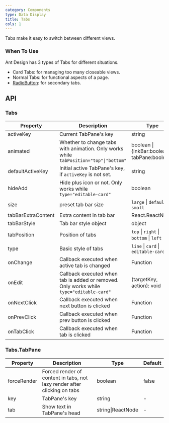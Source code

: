 ```yaml
---
category: Components
type: Data Display
title: Tabs
cols: 1
---
```


Tabs make it easy to switch between different views.

### When To Use

Ant Design has 3 types of Tabs for different situations.

- Card Tabs: for managing too many closeable views.
- Normal Tabs: for functional aspects of a page.
- [RadioButton](/components/radio/#components-radio-demo-radiobutton): for secondary tabs.

## API

### Tabs

| Property | Description | Type | Default |
| -------- | ----------- | ---- | ------- |
| activeKey | Current TabPane's key | string | - |
| animated | Whether to change tabs with animation. Only works while `tabPosition="top"\|"bottom"` | boolean \| {inkBar:boolean, tabPane:boolean} | `true`, `false` when `type="card"` |
| defaultActiveKey | Initial active TabPane's key, if `activeKey` is not set. | string | - |
| hideAdd | Hide plus icon or not. Only works while `type="editable-card"` | boolean | `false` |
| size | preset tab bar size | `large` \| `default` \| `small` | `default` |
| tabBarExtraContent | Extra content in tab bar | React.ReactNode | - |
| tabBarStyle | Tab bar style object | object | - |
| tabPosition | Position of tabs | `top` \| `right` \| `bottom` \| `left` | `top` |
| type | Basic style of tabs | `line` \| `card` \| `editable-card` | `line` |
| onChange | Callback executed when active tab is changed | Function | - |
| onEdit | Callback executed when tab is added or removed. Only works while `type="editable-card"` | (targetKey, action): void | - |
| onNextClick | Callback executed when next button is clicked | Function | - |
| onPrevClick | Callback executed when prev button is clicked | Function | - |
| onTabClick | Callback executed when tab is clicked | Function | - |

### Tabs.TabPane

| Property | Description | Type | Default |
| -------- | ----------- | ---- | ------- |
| forceRender | Forced render of content in tabs, not lazy render after clicking on tabs | boolean | false |
| key | TabPane's key | string | - |
| tab | Show text in TabPane's head | string\|ReactNode | - |
